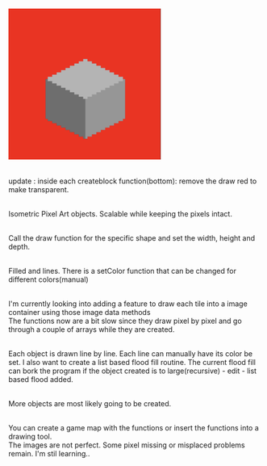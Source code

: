 <br><img src="Media/F0355E50-36A7-4B40-AAB8-24216052C974.jpeg" width="60%"><br><br>


update : inside each createblock function(bottom): remove the draw red to make transparent.<br><br>

Isometric Pixel Art objects. Scalable while keeping the pixels intact.<br><br>

Call the draw function for the specific shape and set the width, height and depth.<br><br>

Filled and lines. There is a setColor function that can be changed for different
colors(manual)<br><br>

I'm currently looking into adding a feature to draw each tile into a image container using
those image data methods<br> The functions now are a bit slow since they draw pixel by pixel
and go through a couple of arrays while they are created.<br><br>

Each object is drawn line by line. Each line can manually have its color be set. I also want
to create a list based flood fill routine. The current flood fill can bork the program if the
object created is to large(recursive) - edit - list based flood added.<br><br>

More objects are most likely going to be created.<br><br>

You can create a game map with the functions or insert the functions into a drawing tool.<br>
The images are not perfect. Some pixel missing or misplaced problems remain. I'm stil learning..<br>
